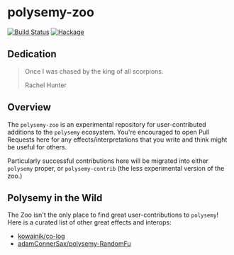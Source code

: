 # polysemy-zoo

[![Build Status](https://api.travis-ci.org/polysemy-research/polysemy-zoo.svg?branch=master)](https://travis-ci.org/polysemy-research/polysemy-zoo)
[![Hackage](https://img.shields.io/hackage/v/polysemy-zoo.svg?logo=haskell)](https://hackage.haskell.org/package/polysemy-zoo)

## Dedication

> Once I was chased by the king of all scorpions.
>
> Rachel Hunter


## Overview

The `polysemy-zoo` is an experimental repository for user-contributed additions
to the `polysemy` ecosystem. You're encouraged to open Pull Requests here for
any effects/interpretations that you write and think might be useful for others.

Particularly successful contributions here will be migrated into either
`polysemy` proper, or `polysemy-contrib` (the less experimental version of the
zoo.)


## Polysemy in the Wild

The Zoo isn't the only place to find great user-contributions to `polysemy`!
Here is a curated list of other great effects and interops:

* [kowainik/co-log](https://github.com/kowainik/co-log/tree/master/co-log-polysemy)
* [adamConnerSax/polysemy-RandomFu](https://hackage.haskell.org/package/polysemy-RandomFu)

